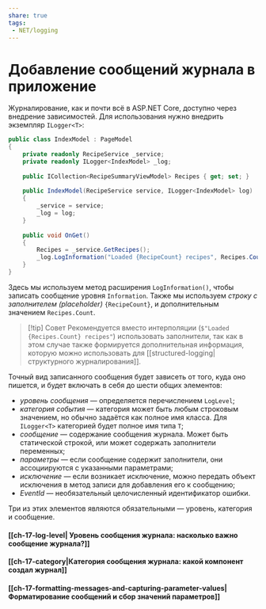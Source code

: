 ```yaml
---
share: true
tags:
 - NET/logging
---
```

# Добавление сообщений журнала в приложение
Журналирование, как и почти всё в ASP.NET Core, доступно через внедрение зависимостей. Для использования нужно внедрить экземпляр `ILogger<T>`:
```csharp
public class IndexModel : PageModel
{
	private readonly RecipeService _service;
	private readonly ILogger<IndexModel> _log;
	
	public ICollection<RecipeSummaryViewModel> Recipes { get; set; }
	
	public IndexModel(RecipeService service, ILogger<IndexModel> log)
	{
		_service = service;
		_log = log;
	}
	
	public void OnGet()
	{
		Recipes = _service.GetRecipes();
		_log.LogInformation("Loaded {RecipeCount} recipes", Recipes.Count);
	}
}
```
Здесь мы используем метод расширения `LogInformation()`, чтобы записать сообщение уровня `Information`.  Также мы используем *строку с заполнителем (placeholder)* `{RecipeCount}`, и дополнительным значением `Recipes.Count`.
> [!tip] Совет
> Рекомендуется вместо интерполяции (`$"Loaded {Recipes.Count} recipes"`) использовать заполнители, так как в этом случае также формируется дополнительная информация, которую можно использовать для [[structured-logging|структурного журналирования]].

Точный вид записанного сообщения будет зависеть от того, куда оно пишется, и будет включать в себя до шести общих элементов:
- *уровень сообщения* — определяется перечислением `LogLevel`;
- *категория события* — категория может быть любым строковым значением, но обычно задаётся как полное имя класса. Для `ILogger<T>` категорией будет полное имя типа `T`;
- *сообщение* — содержание сообщения журнала. Может быть статической строкой, или может содержать заполнители переменных;
- *параметры* — если сообщение содержит заполнители, они ассоциируются с указанными параметрами;
- *исключение* — если возникает исключение, можно передать объект исключения в метод записи для добавления его к сообщению;
- *EventId* — необязательный целочисленный идентификатор ошибки.

Три из этих элементов являются обязательными — уровень, категория и сообщение.

#### [[ch-17-log-level| Уровень сообщения журнала: насколько важно сообщение журнала?]]
#### [[ch-17-category|Категория сообщения журнала: какой компонент создал журнал]]
#### [[ch-17-formatting-messages-and-capturing-parameter-values|Форматирование сообщений и сбор значений параметров]]


